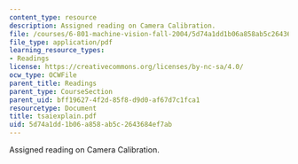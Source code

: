 ```yaml
---
content_type: resource
description: Assigned reading on Camera Calibration.
file: /courses/6-801-machine-vision-fall-2004/5d74a1dd1b06a858ab5c2643684ef7ab_tsaiexplain.pdf
file_type: application/pdf
learning_resource_types:
- Readings
license: https://creativecommons.org/licenses/by-nc-sa/4.0/
ocw_type: OCWFile
parent_title: Readings
parent_type: CourseSection
parent_uid: bff19627-4f2d-85f8-d9d0-af67d7c1fca1
resourcetype: Document
title: tsaiexplain.pdf
uid: 5d74a1dd-1b06-a858-ab5c-2643684ef7ab
---
```

Assigned reading on Camera Calibration.